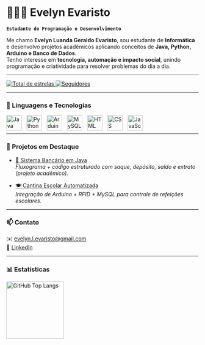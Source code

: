 # 👩🏻‍💻 Evelyn Evaristo

**`Estudante de Programação e Desenvolvimento`**

Me chamo **Evelyn Luanda Geraldo Evaristo**, sou estudante de **Informática** e desenvolvo projetos acadêmicos aplicando conceitos de **Java, Python, Arduino e Banco de Dados**.  
Tenho interesse em **tecnologia, automação e impacto social**, unindo programação e criatividade para resolver problemas do dia a dia.  

---

<p align="left">
    <a href="https://github.com/Evelyn-evaristo?tab=repositories&sort=stargazers">
        <img 
            alt="Total de estrelas" 
            title="Total de estrelas no GitHub" 
            src="https://custom-icon-badges.demolab.com/github/stars/Evelyn-evaristo?color=55960c&style=for-the-badge&labelColor=488207&logo=star&label=Estrelas"
        />
    </a>
    <a href="https://github.com/Evelyn-evaristo?tab=followers">
        <img 
            alt="Seguidores" 
            title="Me siga no GitHub" 
            src="https://custom-icon-badges.demolab.com/github/followers/Evelyn-evaristo?color=236ad3&labelColor=1155ba&style=for-the-badge&logo=github&label=Seguidores&logoColor=white"
        />
    </a>
</p>

---

### 🤖 Linguagens e Tecnologias

<img 
    align="left" alt="Java" title="Java" width="40px" style="padding-right:10px;" 
    src="https://cdn.jsdelivr.net/gh/devicons/devicon/icons/java/java-original.svg"/>
<img 
    align="left" alt="Python" title="Python" width="40px" style="padding-right:10px;" 
    src="https://cdn.jsdelivr.net/gh/devicons/devicon/icons/python/python-original.svg"/>
<img 
    align="left" alt="Arduino" title="Arduino" width="40px" style="padding-right:10px;" 
    src="https://cdn.jsdelivr.net/gh/devicons/devicon/icons/arduino/arduino-original.svg"/>
<img 
    align="left" alt="MySQL" title="MySQL" width="40px" style="padding-right:10px;" 
    src="https://cdn.jsdelivr.net/gh/devicons/devicon/icons/mysql/mysql-original.svg"/>
<img 
    align="left" alt="HTML" title="HTML" width="40px" style="padding-right:10px;" 
    src="https://cdn.jsdelivr.net/gh/devicons/devicon/icons/html5/html5-original.svg"/>
<img 
    align="left" alt="CSS" title="CSS" width="40px" style="padding-right:10px;" 
    src="https://cdn.jsdelivr.net/gh/devicons/devicon/icons/css3/css3-original.svg"/>
<img 
    align="left" alt="JavaScript" title="JavaScript" width="40px" style="padding-right:10px;" 
    src="https://cdn.jsdelivr.net/gh/devicons/devicon/icons/javascript/javascript-original.svg"/>
<br/>
<br/>

---

### 📌 Projetos em Destaque

- [🏦 Sistema Bancário em Java](https://github.com/Evelyn-evaristo/SistemaBancario)  
  *Fluxograma + código estruturado com saque, depósito, saldo e extrato (projeto acadêmico).*

- [🍽️ Cantina Escolar Automatizada](#)  
  *Integração de Arduino + RFID + MySQL para controle de refeições escolares.*

---

### 📫 Contato
✉️ [evelyn.l.evaristo@gmail.com](mailto:evelyn.l.evaristo@gmail.com)  
🔗 [LinkedIn](https://www.linkedin.com/in/evelyn-evaristo-644813308/)  

---

### 📊 Estatísticas

  <img 
      align="left" 
      alt="GitHub Top Langs" 
      height="150" 
      src="https://github-readme-stats.vercel.app/api/top-langs/?username=Evelyn-evaristo&theme=tokyonight&layout=compact&custom_title=Tecnologias&langs_count=6" 
  />
</p>
